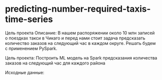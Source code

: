 # predicting-number-required-taxis-time-series

Цель проекта
Описание: В нашем распоряжении около 10 млн записей о поездках такси в Чикаго и перед нами стоит задача предсказать количество заказов на следующий час в каждом округе. Решать будем с применением PySpark.

Цель проекта: Построить ML модель на Spark предсказания количества заказов на следующий час для каждого района

Исходные данные:
